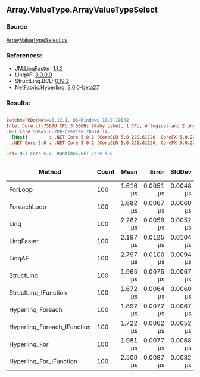 ﻿## Array.ValueType.ArrayValueTypeSelect

### Source
[ArrayValueTypeSelect.cs](../LinqBenchmarks/Array/ValueType/ArrayValueTypeSelect.cs)

### References:
- JM.LinqFaster: [1.1.2](https://www.nuget.org/packages/JM.LinqFaster/1.1.2)
- LinqAF: [3.0.0.0](https://www.nuget.org/packages/LinqAF/3.0.0.0)
- StructLinq.BCL: [0.19.2](https://www.nuget.org/packages/StructLinq.BCL/0.19.2)
- NetFabric.Hyperlinq: [3.0.0-beta27](https://www.nuget.org/packages/NetFabric.Hyperlinq/3.0.0-beta27)

### Results:
``` ini

BenchmarkDotNet=v0.12.1, OS=Windows 10.0.19042
Intel Core i7-7567U CPU 3.50GHz (Kaby Lake), 1 CPU, 4 logical and 2 physical cores
.NET Core SDK=5.0.200-preview.20614.14
  [Host]        : .NET Core 5.0.2 (CoreCLR 5.0.220.61120, CoreFX 5.0.220.61120), X64 RyuJIT
  .NET Core 5.0 : .NET Core 5.0.2 (CoreCLR 5.0.220.61120, CoreFX 5.0.220.61120), X64 RyuJIT

Job=.NET Core 5.0  Runtime=.NET Core 5.0  

```
|                      Method | Count |     Mean |     Error |    StdDev | Ratio |  Gen 0 | Gen 1 | Gen 2 | Allocated |
|---------------------------- |------ |---------:|----------:|----------:|------:|-------:|------:|------:|----------:|
|                     ForLoop |   100 | 1.616 μs | 0.0051 μs | 0.0048 μs |  1.00 |      - |     - |     - |         - |
|                 ForeachLoop |   100 | 1.682 μs | 0.0067 μs | 0.0060 μs |  1.04 |      - |     - |     - |         - |
|                        Linq |   100 | 2.282 μs | 0.0059 μs | 0.0052 μs |  1.41 | 0.0381 |     - |     - |      80 B |
|                  LinqFaster |   100 | 2.197 μs | 0.0125 μs | 0.0104 μs |  1.36 | 1.9226 |     - |     - |    4024 B |
|                      LinqAF |   100 | 2.797 μs | 0.0100 μs | 0.0094 μs |  1.73 |      - |     - |     - |         - |
|                  StructLinq |   100 | 1.965 μs | 0.0075 μs | 0.0067 μs |  1.22 | 0.0153 |     - |     - |      32 B |
|        StructLinq_IFunction |   100 | 1.672 μs | 0.0064 μs | 0.0060 μs |  1.03 |      - |     - |     - |         - |
|           Hyperlinq_Foreach |   100 | 1.892 μs | 0.0072 μs | 0.0067 μs |  1.17 |      - |     - |     - |         - |
| Hyperlinq_Foreach_IFunction |   100 | 1.722 μs | 0.0062 μs | 0.0052 μs |  1.06 |      - |     - |     - |         - |
|               Hyperlinq_For |   100 | 1.981 μs | 0.0077 μs | 0.0068 μs |  1.23 |      - |     - |     - |         - |
|     Hyperlinq_For_IFunction |   100 | 2.500 μs | 0.0087 μs | 0.0082 μs |  1.55 |      - |     - |     - |         - |
